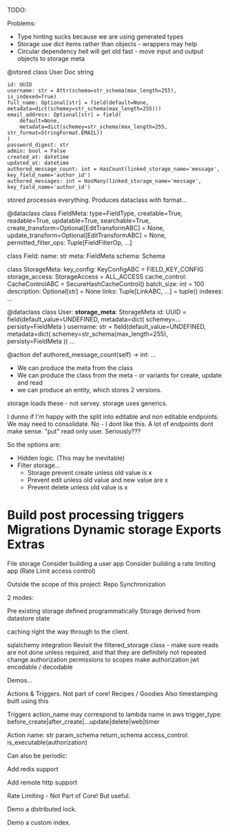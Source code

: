 TODO:

Problems:

* Type hinting sucks because we are using generated types
* Storage use dict items rather than objects - wrappers may help
* Circular dependency hell will get old fast - move input and output objects to storage meta

@stored
class User
    Doc string 

    id: UUID
    username: str = Attr(schema=str_schema(max_length=255), is_indexed=True)
    full_name: Optional[str] = field(default=None, metadata=dict(schemey=str_schema(max_length=255)))
    email_address: Optional[str] = field(
        default=None,
        metadata=dict(schemey=str_schema(max_length=255, str_format=StringFormat.EMAIL))
    )
    password_digest: str
    admin: bool = False
    created_at: datetime
    updated_at: datetime
    authored_message_count: int = HasCount(linked_storage_name='message', key_field_name='author_id')
    authored_messages: int = HasMany(linked_storage_name='message', key_field_name='author_id')

stored processes everything.
Produces dataclass with format...

@dataclass
class FieldMeta:
  type=FieldType,
  creatable=True, 
  readable=True, 
  updatable=True, 
  searchable=True, 
  create_transform=Optional[EditTransformABC] = None,
  update_transform=Optional[EditTransformABC] = None,
  permitted_filter_ops: Tuple[FieldFilterOp, ...]


class Field:
  name: str
  meta: FieldMeta
  schema: Schema


class StorageMeta:
    key_config: KeyConfigABC = FIELD_KEY_CONFIG
    storage_access: StorageAccess = ALL_ACCESS
    cache_control: CacheControlABC = SecureHashCacheControl()
    batch_size: int = 100
    description: Optional[str] = None
    links: Tuple[LinkABC, ...] = tuple()
    indexes: ...


@dataclass
class User:
   __storage_meta__: StorageMeta
   id: UUID = field(default_value=UNDEFINED, metadata=dict(
      schemey=...
      persisty=FieldMeta
   )
   username: str = field(default_value=UNDEFINED, metadata=dict(
      schemey=str_schema(max_length=255), 
      persisty=FieldMeta
   ))
  ...

  @action
  def authored_message_count(self) -> int:
    ...

* We can produce the meta from the class
* We can produce the class from the meta - or variants for create, update and read
* we can produce an entity, which stores 2 versions.

storage loads these - not servey.
storage uses generics.





I dunno if I'm happy with the split into editable and non editable endpoints.
We may need to consolidate.
No - I dont like this. A lot of endpoints dont make sense.
"put" read only user. Seriously???

So the options are:

* Hidden logic. (This may be inevitable)
* Filter storage...
  * Storage prevent create unless old value is x
  * Prevent edit unless old value and new value are x
  * Prevent delete unless old value is x
    


Build post processing triggers
Migrations
Dynamic storage
Exports
Extras
======
File storage
Consider building a user app
Consider building a rate limiting app (Rate Limit access control)



Outside the scope of this project: Repo Synchronization

2 modes:

Pre existing storage defined programmatically
Storage derived from datastore state

caching right the way through to the client.


sqlalchemy integration
Revisit the filtered_storage class - make sure reads are not done unless required, and that they are definitely not repeated
change authorization permissions to scopes
make authorization jwt encodable / decodable


Demos...

Actions & Triggers. Not part of core! Recipes / Goodies
Also timestamping built using this

Triggers
action_name may correspond to lambda name in aws
trigger_type: before_create|after_create|...update|delete|web|timer

Action
name: str
param_schema
return_schema
access_control: is_executable(authorization)

Can also be periodic:


Add redis support

Add remote http support


Rate Limiting - Not Part of Core! But useful.


Demo a distributed lock.


Demo a custom index.
